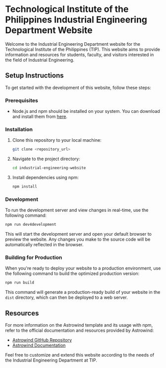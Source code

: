 
# Technological Institute of the Philippines Industrial Engineering Department Website

Welcome to the Industrial Engineering Department website for the Technological Institute of the Philippines (TIP). This website aims to provide information and resources for students, faculty, and visitors interested in the field of Industrial Engineering.

## Setup Instructions

To get started with the development of this website, follow these steps:

### Prerequisites

- Node.js and npm should be installed on your system. You can download and install them from [here](https://nodejs.org/).

### Installation

1. Clone this repository to your local machine:

   ```bash
   git clone <repository_url>
   ```

2. Navigate to the project directory:

   ```bash
   cd industrial-engineering-website
   ```

3. Install dependencies using npm:

   ```bash
   npm install
   ```

### Development

To run the development server and view changes in real-time, use the following command:

```bash
npm run dev4development
```

This will start the development server and open your default browser to preview the website. Any changes you make to the source code will be automatically reflected in the browser.

### Building for Production

When you're ready to deploy your website to a production environment, use the following command to build the optimized production version:

```bash
npm run build
```

This command will generate a production-ready build of your website in the `dist` directory, which can then be deployed to a web server.

## Resources

For more information on the Astrowind template and its usage with npm, refer to the official documentation and resources provided by Astrowind:

- [Astrowind GitHub Repository](https://github.com/astrowind/astrowind)
- [Astrowind Documentation](https://github.com/astrowind/astrowind#readme)

Feel free to customize and extend this website according to the needs of the Industrial Engineering Department at TIP.
```

